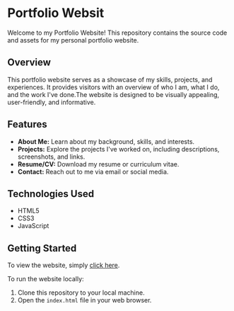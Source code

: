 ﻿# Portfolio Websit

Welcome to my Portfolio Website! This repository contains the source code and assets for my personal portfolio website.

## Overview

This portfolio website serves as a showcase of my skills, projects, and experiences. It provides visitors with an overview of who I am, what I do, and the work I've done.The website is designed to be visually appealing, user-friendly, and informative.

## Features

- **About Me:** Learn about my background, skills, and interests.
- **Projects:** Explore the projects I've worked on, including descriptions, screenshots, and links.
- **Resume/CV:** Download my resume or curriculum vitae.
- **Contact:** Reach out to me via email or social media.

## Technologies Used

- HTML5
- CSS3
- JavaScript

## Getting Started

To view the website, simply [click here](https://blackycode50.github.io/My-Portfolio-Website/).

To run the website locally:

1. Clone this repository to your local machine.
2. Open the `index.html` file in your web browser.

